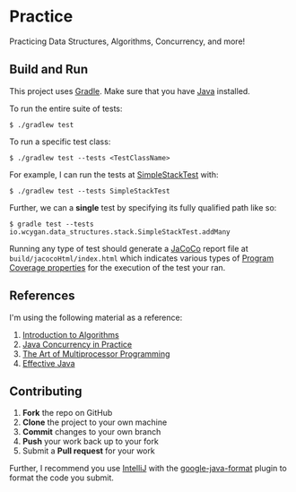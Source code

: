 # Practice

Practicing Data Structures, Algorithms, Concurrency, and more!

## Build and Run

This project uses [Gradle](https://gradle.org/install/). Make sure that you
have [Java](https://java.com/en/download/help/download_options.html) installed.

To run the entire suite of tests:

```
$ ./gradlew test
```

To run a specific test class:

```
$ ./gradlew test --tests <TestClassName>
```

For example, I can run the tests
at [SimpleStackTest](https://github.com/wcygan/Practice/blob/master/src/test/java/io/wcygan/data_structures/stack/SimpleStackTest.java)
with:

```
$ ./gradlew test --tests SimpleStackTest
```

Further, we can a **single** test by specifying its fully qualified path like so:

```
$ gradle test --tests io.wcygan.data_structures.stack.SimpleStackTest.addMany
```

Running any type of test should generate a [JaCoCo](https://github.com/jacoco/jacoco) report file
at `build/jacocoHtml/index.html`
which indicates various types of
[Program Coverage properties](https://www.eclemma.org/userdoc/coverageproperties.html) for the execution of the test
your ran.

## References

I'm using the following material as a reference:

1. [Introduction to Algorithms](https://mitpress.mit.edu/books/introduction-algorithms-third-edition)
2. [Java Concurrency in Practice](https://jcip.net/)
3. [The Art of Multiprocessor Programming](https://www.oreilly.com/library/view/the-art-of/9780123705914/)
4. [Effective Java](https://www.oreilly.com/library/view/effective-java/9780134686097/)

## Contributing

1. **Fork** the repo on GitHub
2. **Clone** the project to your own machine
3. **Commit** changes to your own branch
4. **Push** your work back up to your fork
5. Submit a **Pull request** for your work

Further, I recommend you use [IntelliJ](https://www.jetbrains.com/idea/) with the
[google-java-format](https://plugins.jetbrains.com/plugin/8527-google-java-format)
plugin to format the code you submit.